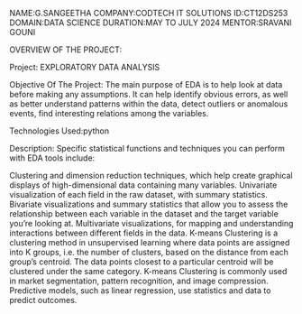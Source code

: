 NAME:G.SANGEETHA COMPANY:CODTECH IT SOLUTIONS ID:CT12DS253 DOMAIN:DATA SCIENCE DURATION:MAY TO JULY 2024 MENTOR:SRAVANI GOUNI

OVERVIEW OF THE PROJECT:

Project: EXPLORATORY DATA ANALYSIS

Objective Of The Project: The main purpose of EDA is to help look at data before making any assumptions. It can help identify obvious errors, as well as better understand patterns within the data, detect outliers or anomalous events, find interesting relations among the variables.

Technologies Used:python

Description: Specific statistical functions and techniques you can perform with EDA tools include:

Clustering and dimension reduction techniques, which help create graphical displays of high-dimensional data containing many variables. Univariate visualization of each field in the raw dataset, with summary statistics. Bivariate visualizations and summary statistics that allow you to assess the relationship between each variable in the dataset and the target variable you’re looking at. Multivariate visualizations, for mapping and understanding interactions between different fields in the data. K-means Clustering is a clustering method in unsupervised learning where data points are assigned into K groups, i.e. the number of clusters, based on the distance from each group’s centroid. The data points closest to a particular centroid will be clustered under the same category. K-means Clustering is commonly used in market segmentation, pattern recognition, and image compression. Predictive models, such as linear regression, use statistics and data to predict outcomes.
